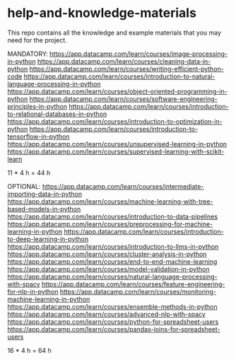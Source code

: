 # help-and-knowledge-materials
This repo contains all the knowledge and example materials that you may need for the project.

MANDATORY:
https://app.datacamp.com/learn/courses/image-processing-in-python
https://app.datacamp.com/learn/courses/cleaning-data-in-python
https://app.datacamp.com/learn/courses/writing-efficient-python-code
https://app.datacamp.com/learn/courses/introduction-to-natural-language-processing-in-python
https://app.datacamp.com/learn/courses/object-oriented-programming-in-python
https://app.datacamp.com/learn/courses/software-engineering-principles-in-python
https://app.datacamp.com/learn/courses/introduction-to-relational-databases-in-python
https://app.datacamp.com/learn/courses/introduction-to-optimization-in-python
https://app.datacamp.com/learn/courses/introduction-to-tensorflow-in-python
https://app.datacamp.com/learn/courses/unsupervised-learning-in-python
https://app.datacamp.com/learn/courses/supervised-learning-with-scikit-learn

11 * 4 h = 44 h

OPTIONAL:
https://app.datacamp.com/learn/courses/intermediate-importing-data-in-python
https://app.datacamp.com/learn/courses/machine-learning-with-tree-based-models-in-python
https://app.datacamp.com/learn/courses/introduction-to-data-pipelines
https://app.datacamp.com/learn/courses/preprocessing-for-machine-learning-in-python
https://app.datacamp.com/learn/courses/introduction-to-deep-learning-in-python
https://app.datacamp.com/learn/courses/introduction-to-llms-in-python
https://app.datacamp.com/learn/courses/cluster-analysis-in-python
https://app.datacamp.com/learn/courses/end-to-end-machine-learning
https://app.datacamp.com/learn/courses/model-validation-in-python
https://app.datacamp.com/learn/courses/natural-language-processing-with-spacy
https://app.datacamp.com/learn/courses/feature-engineering-for-nlp-in-python
https://app.datacamp.com/learn/courses/monitoring-machine-learning-in-python
https://app.datacamp.com/learn/courses/ensemble-methods-in-python
https://app.datacamp.com/learn/courses/advanced-nlp-with-spacy
https://app.datacamp.com/learn/courses/python-for-spreadsheet-users
https://app.datacamp.com/learn/courses/pandas-joins-for-spreadsheet-users

16 * 4 h = 64 h

